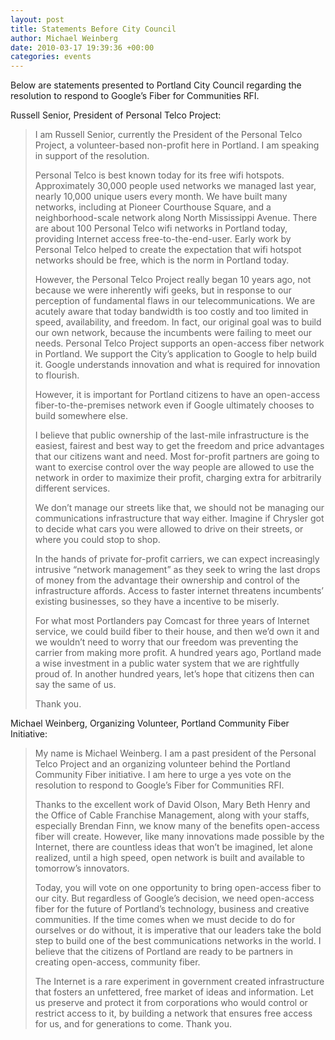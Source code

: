 ```yaml
---
layout: post
title: Statements Before City Council
author: Michael Weinberg
date: 2010-03-17 19:39:36 +00:00
categories: events
---
```

Below are statements presented to Portland City Council regarding the resolution to respond to Google’s Fiber for Communities RFI.

Russell Senior, President of Personal Telco Project:

> I am Russell Senior, currently the President of the Personal Telco Project, a volunteer-based non-profit here in Portland. I am speaking in support of the resolution.
>
> Personal Telco is best known today for its free wifi hotspots. Approximately 30,000 people used networks we managed last year, nearly 10,000 unique users every month. We have built many networks, including at Pioneer Courthouse Square, and a neighborhood-scale network along North Mississippi Avenue. There are about 100 Personal Telco wifi networks in Portland today, providing Internet access free-to-the-end-user. Early work by Personal Telco helped to create the expectation that wifi hotspot networks should be free, which is the norm in Portland today.
>
> However, the Personal Telco Project really began 10 years ago, not because we were inherently wifi geeks, but in response to our perception of fundamental flaws in our telecommunications. We are acutely aware that today bandwidth is too costly and too limited in speed, availability, and freedom. In fact, our original goal was to build our own network, because the incumbents were failing to meet our needs.
Personal Telco Project supports an open-access fiber network in Portland. We support the City’s application to Google to help build it. Google understands innovation and what is required for innovation to flourish.
>
> However, it is important for Portland citizens to have an open-access fiber-to-the-premises network even if Google ultimately chooses to build somewhere else.
>
> I believe that public ownership of the last-mile infrastructure is the easiest, fairest and best way to get the freedom and price advantages that our citizens want and need. Most for-profit partners are going to want to exercise control over the way people are allowed to use the network in order to maximize their profit, charging extra for arbitrarily different services.
>
> We don’t manage our streets like that, we should not be managing our communications infrastructure that way either. Imagine if Chrysler got to decide what cars you were allowed to drive on their streets, or where you could stop to shop.
>
> In the hands of private for-profit carriers, we can expect increasingly intrusive “network management” as they seek to wring the last drops of money from the advantage their ownership and control of the infrastructure affords. Access to faster internet threatens incumbents’ existing businesses, so they have a incentive to be miserly.
>
> For what most Portlanders pay Comcast for three years of Internet service, we could build fiber to their house, and then we’d own it and we wouldn’t need to worry that our freedom was preventing the carrier from making more profit. A hundred years ago, Portland made a wise investment in a public water system that we are rightfully proud of. In another hundred years, let’s hope that citizens then can say the same of us.
>
> Thank you.

Michael Weinberg, Organizing Volunteer, Portland Community Fiber Initiative:

> My name is Michael Weinberg. I am a past president of the Personal Telco Project and an organizing volunteer behind the Portland Community Fiber initiative. I am here to urge a yes vote on the resolution to respond to Google’s Fiber for Communities RFI.
>
> Thanks to the excellent work of David Olson, Mary Beth Henry and the Office of Cable Franchise Management, along with your staffs, especially Brendan Finn, we know many of the benefits open-access fiber will create. However, like many innovations made possible by the Internet, there are countless ideas that won’t be imagined, let alone realized, until a high speed, open network is built and available to tomorrow’s innovators.
>
> Today, you will vote on one opportunity to bring open-access fiber to our city. But regardless of Google’s decision, we need open-access fiber for the future of Portland’s technology, business and creative communities. If the time comes when we must decide to do for ourselves or do without, it is imperative that our leaders take the bold step to build one of the best communications networks in the world. I believe that the citizens of Portland are ready to be partners in creating open-access, community fiber.
>
> The Internet is a rare experiment in government created infrastructure that fosters an unfettered, free market of ideas and information. Let us preserve and protect it from corporations who would control or restrict access to it, by building a network that ensures free access for us, and for generations to come. Thank you.
